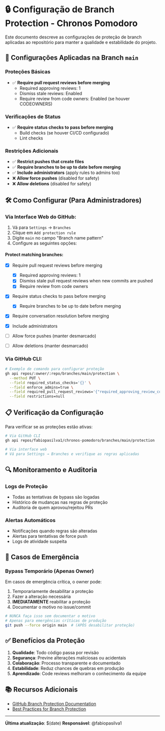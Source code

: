 # 🔒 Configuração de Branch Protection - Chronos Pomodoro

Este documento descreve as configurações de proteção de branch aplicadas ao repositório para manter a qualidade e estabilidade do projeto.

## 🎯 Configurações Aplicadas na Branch `main`

### Proteções Básicas
- ✅ **Require pull request reviews before merging**
  - Required approving reviews: 1
  - Dismiss stale reviews: Enabled
  - Require review from code owners: Enabled (se houver CODEOWNERS)

### Verificações de Status
- ✅ **Require status checks to pass before merging**
  - Build checks (se houver CI/CD configurado)
  - Lint checks

### Restrições Adicionais
- ✅ **Restrict pushes that create files**
- ✅ **Require branches to be up to date before merging**
- ✅ **Include administrators** (apply rules to admins too)
- ❌ **Allow force pushes** (disabled for safety)
- ❌ **Allow deletions** (disabled for safety)

## 🛠️ Como Configurar (Para Administradores)

### Via Interface Web do GitHub:

1. Vá para `Settings` → `Branches`
2. Clique em `Add protection rule`
3. Digite `main` no campo "Branch name pattern"
4. Configure as seguintes opções:

#### Protect matching branches:
- [x] Require pull request reviews before merging
  - [x] Required approving reviews: 1
  - [x] Dismiss stale pull request reviews when new commits are pushed
  - [x] Require review from code owners

- [x] Require status checks to pass before merging
  - [x] Require branches to be up to date before merging

- [x] Require conversation resolution before merging

- [x] Include administrators

- [ ] Allow force pushes (manter desmarcado)
- [ ] Allow deletions (manter desmarcado)

### Via GitHub CLI:

```bash
# Exemplo de comando para configurar proteção
gh api repos/:owner/:repo/branches/main/protection \
  --method PUT \
  --field required_status_checks='{}' \
  --field enforce_admins=true \
  --field required_pull_request_reviews='{"required_approving_review_count":1,"dismiss_stale_reviews":true}' \
  --field restrictions=null
```

## 📋 Verificação da Configuração

Para verificar se as proteções estão ativas:

```bash
# Via GitHub CLI
gh api repos/fabiopasilva1/chronos-pomodoro/branches/main/protection

# Via interface web
# Vá para Settings → Branches e verifique as regras aplicadas
```

## 🔍 Monitoramento e Auditoria

### Logs de Proteção
- Todas as tentativas de bypass são logadas
- Histórico de mudanças nas regras de proteção
- Auditoria de quem aprovou/rejeitou PRs

### Alertas Automáticos
- Notificações quando regras são alteradas
- Alertas para tentativas de force push
- Logs de atividade suspeita

## 🚨 Casos de Emergência

### Bypass Temporário (Apenas Owner)
Em casos de emergência crítica, o owner pode:

1. Temporariamente desabilitar a proteção
2. Fazer a alteração necessária
3. **IMEDIATAMENTE** reabilitar a proteção
4. Documentar o motivo no issue/commit

```bash
# NUNCA faça isso sem documentar o motivo
# Apenas para emergências críticas de produção
git push --force origin main  # (APÓS desabilitar proteção)
```

## ✅ Benefícios da Proteção

1. **Qualidade**: Todo código passa por revisão
2. **Segurança**: Previne alterações maliciosas ou acidentais
3. **Colaboração**: Processo transparente e documentado
4. **Estabilidade**: Reduz chances de quebras em produção
5. **Aprendizado**: Code reviews melhoram o conhecimento da equipe

## 📚 Recursos Adicionais

- [GitHub Branch Protection Documentation](https://docs.github.com/en/repositories/configuring-branches-and-merges-in-your-repository/defining-the-mergeability-of-pull-requests/about-protected-branches)
- [Best Practices for Branch Protection](https://docs.github.com/en/repositories/configuring-branches-and-merges-in-your-repository/defining-the-mergeability-of-pull-requests/managing-a-branch-protection-rule)

---

**Última atualização**: $(date)
**Responsável**: @fabiopasilva1